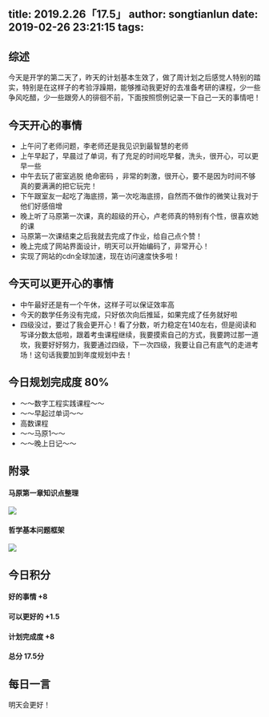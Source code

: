 title: 2019.2.26「17.5」
author: songtianlun
date: 2019-02-26 23:21:15
tags:
---
## 综述
今天是开学的第二天了，昨天的计划基本生效了，做了周计划之后感觉人特别的踏实，特别是在这样子的考验浮躁期，能够推动我更好的去准备考研的课程，少一些争风吃醋，少一些跟旁人的徘徊不前，下面按照惯例记录一下自己一天的事情吧！
## 今天开心的事情
* 上午问了老师问题，李老师还是我见识到最智慧的老师
* 上午早起了，早晨过了单词，有了充足的时间吃早餐，洗头，很开心，可以更早一些
* 中午去玩了密室逃脱 绝命密码 ，非常的刺激，很开心，要不是因为时间不够真的要满满的把它玩完！
* 下午跟室友一起吃了海底捞，第一次吃海底捞，自然而不做作的微笑让我对于他们好感倍增
* 晚上听了马原第一次课，真的超级的开心，卢老师真的特别有个性，很喜欢她的课
* 马原第一次课结束之后我就去完成了作业，给自己点个赞！
* 晚上完成了网站界面设计，明天可以开始编码了，非常开心！
* 实现了网站的cdn全球加速，现在访问速度快多啦！
## 今天可以更开心的事情
* 中午最好还是有一个午休，这样子可以保证效率高
* 今天的数学任务没有完成，只好依次向后推延，如果完成了任务就好啦
* 四级没过，要过了我会更开心！看了分数，听力稳定在140左右，但是阅读和写译分数太低啦，跟着考虫课程继续，我要摸索自己的方式，我要跨过那一道坎，我要好好努力，我要通过四级，下一次四级，我要让自己有底气的走进考场！这句话我要加到年度规划中去！
## 今日规划完成度 80%
* ～～数字工程实践课程～～
* ～～早起过单词～～
* 高数课程
* ～～马原1～～
* ～～晚上日记～～
## 附录
#### 马原第一章知识点整理
![](http://pnabaentf.bkt.clouddn.com/15511942877539.jpg)
#### 哲学基本问题框架
![](http://pnabaentf.bkt.clouddn.com/15511943185474.jpg)

## 今日积分
#### 好的事情 +8
#### 可以更好的 +1.5
#### 计划完成度 +8
#### 总分 17.5分

## 每日一言
明天会更好！

